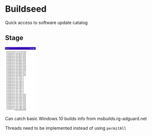 # Buildseed
Quick access to software update catalog

## Stage
<img width="100" src="https://github.com/EngLearnsh/Buildseed/raw/master/img/0.1.jpg"/>

Can catch basic Windows 10 builds info from msbuilds.rg-adguard.net

Threads need to be implemented instead of using `permitAll`